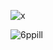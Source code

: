 ![x](https://user-images.githubusercontent.com/105810364/184309599-5d067736-136e-423f-bf44-3b493ef77c96.png)

![6ppill](https://user-images.githubusercontent.com/105810364/184314339-7179849f-1af8-4a4c-8295-641ff15075b6.gif)
